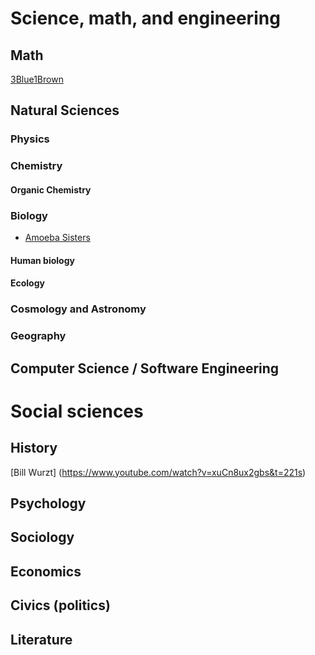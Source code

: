 # Science, math, and engineering
## Math
[3Blue1Brown](https://www.youtube.com/c/3blue1brown)

## Natural Sciences
### Physics

### Chemistry

#### Organic Chemistry

### Biology
- [Amoeba Sisters](https://www.youtube.com/user/AmoebaSisters)
#### Human biology
#### Ecology

### Cosmology and Astronomy
### Geography

## Computer Science / Software Engineering

# Social sciences

## History
[Bill Wurzt] (https://www.youtube.com/watch?v=xuCn8ux2gbs&t=221s)

## Psychology

## Sociology

## Economics

## Civics (politics)

## Literature
